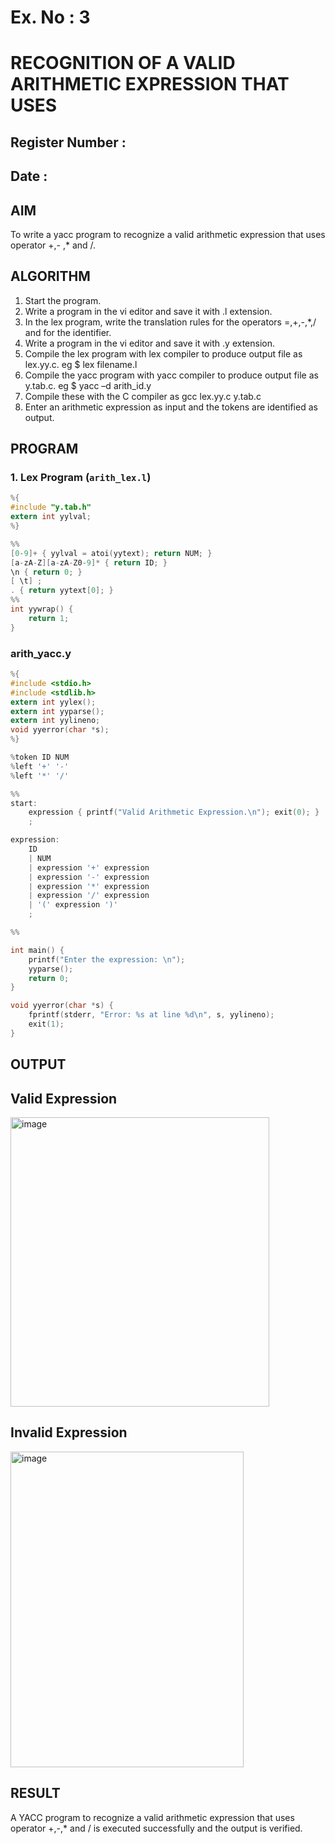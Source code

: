# Ex. No : 3	
# RECOGNITION OF A VALID ARITHMETIC EXPRESSION THAT USES
## Register Number :
## Date : 

## AIM   
To write a yacc program to recognize a valid arithmetic expression that uses operator +,- ,* and /.

## ALGORITHM
1.	Start the program.
2.	Write a program in the vi editor and save it with .l extension.
3.	In the lex program, write the translation rules for the operators =,+,-,*,/ and for the identifier.
4.	Write a program in the vi editor and save it with .y extension.
5.	Compile the lex program with lex compiler to produce output file as lex.yy.c. eg $ lex filename.l
6.	Compile the yacc program with yacc compiler to produce output file as y.tab.c. eg $ yacc –d arith_id.y
7.	Compile these with the C compiler as gcc lex.yy.c y.tab.c
8.	Enter an arithmetic expression as input and the tokens are identified as output.

## PROGRAM

### 1. Lex Program (`arith_lex.l`)

```c
%{
#include "y.tab.h"
extern int yylval;
%}

%%
[0-9]+ { yylval = atoi(yytext); return NUM; }
[a-zA-Z][a-zA-Z0-9]* { return ID; }
\n { return 0; }
[ \t] ;
. { return yytext[0]; }
%%
int yywrap() {
    return 1;
}
```
### arith_yacc.y

```c
%{
#include <stdio.h>
#include <stdlib.h>
extern int yylex();
extern int yyparse();
extern int yylineno;
void yyerror(char *s);
%}

%token ID NUM
%left '+' '-'
%left '*' '/'

%%
start:
    expression { printf("Valid Arithmetic Expression.\n"); exit(0); }
    ;

expression:
    ID
    | NUM
    | expression '+' expression
    | expression '-' expression
    | expression '*' expression
    | expression '/' expression
    | '(' expression ')'
    ;

%%

int main() {
    printf("Enter the expression: \n");
    yyparse();
    return 0;
}

void yyerror(char *s) {
    fprintf(stderr, "Error: %s at line %d\n", s, yylineno);
    exit(1);
}
```


## OUTPUT 
<h2>Valid Expression</h2>
<img width="414" height="463" alt="image" src="https://github.com/user-attachments/assets/7a3ea90f-06cc-4e23-b63b-5963ff93ef2e" />
<br>
<h2>Invalid Expression</h2>
<img width="373" height="505" alt="image" src="https://github.com/user-attachments/assets/ea310c6e-0591-49b4-8955-55403ad276c1" />

## RESULT
A YACC program to recognize a valid arithmetic expression that uses operator +,-,* and / is executed successfully and the output is verified.
